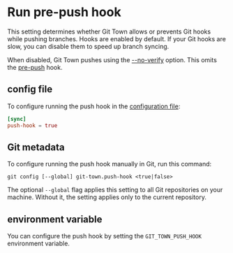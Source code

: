 # Run pre-push hook

This setting determines whether Git Town allows or prevents Git hooks while
pushing branches. Hooks are enabled by default. If your Git hooks are slow, you
can disable them to speed up branch syncing.

When disabled, Git Town pushes using the
[--no-verify](https://git-scm.com/docs/git-push) option. This omits the
[pre-push](https://git-scm.com/docs/githooks#_pre_push) hook.

## config file

To configure running the push hook in the
[configuration file](../configuration-file.md):

```toml
[sync]
push-hook = true
```

## Git metadata

To configure running the push hook manually in Git, run this command:

```wrap
git config [--global] git-town.push-hook <true|false>
```

The optional `--global` flag applies this setting to all Git repositories on
your machine. Without it, the setting applies only to the current repository.

## environment variable

You can configure the push hook by setting the `GIT_TOWN_PUSH_HOOK` environment
variable.
